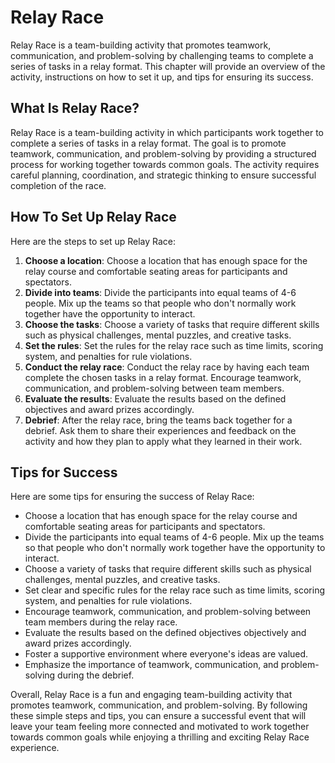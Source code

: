 Relay Race
=============================================

Relay Race is a team-building activity that promotes teamwork, communication, and problem-solving by challenging teams to complete a series of tasks in a relay format. This chapter will provide an overview of the activity, instructions on how to set it up, and tips for ensuring its success.

What Is Relay Race?
-------------------

Relay Race is a team-building activity in which participants work together to complete a series of tasks in a relay format. The goal is to promote teamwork, communication, and problem-solving by providing a structured process for working together towards common goals. The activity requires careful planning, coordination, and strategic thinking to ensure successful completion of the race.

How To Set Up Relay Race
------------------------

Here are the steps to set up Relay Race:

1. **Choose a location**: Choose a location that has enough space for the relay course and comfortable seating areas for participants and spectators.
2. **Divide into teams**: Divide the participants into equal teams of 4-6 people. Mix up the teams so that people who don't normally work together have the opportunity to interact.
3. **Choose the tasks**: Choose a variety of tasks that require different skills such as physical challenges, mental puzzles, and creative tasks.
4. **Set the rules**: Set the rules for the relay race such as time limits, scoring system, and penalties for rule violations.
5. **Conduct the relay race**: Conduct the relay race by having each team complete the chosen tasks in a relay format. Encourage teamwork, communication, and problem-solving between team members.
6. **Evaluate the results**: Evaluate the results based on the defined objectives and award prizes accordingly.
7. **Debrief**: After the relay race, bring the teams back together for a debrief. Ask them to share their experiences and feedback on the activity and how they plan to apply what they learned in their work.

Tips for Success
----------------

Here are some tips for ensuring the success of Relay Race:

* Choose a location that has enough space for the relay course and comfortable seating areas for participants and spectators.
* Divide the participants into equal teams of 4-6 people. Mix up the teams so that people who don't normally work together have the opportunity to interact.
* Choose a variety of tasks that require different skills such as physical challenges, mental puzzles, and creative tasks.
* Set clear and specific rules for the relay race such as time limits, scoring system, and penalties for rule violations.
* Encourage teamwork, communication, and problem-solving between team members during the relay race.
* Evaluate the results based on the defined objectives objectively and award prizes accordingly.
* Foster a supportive environment where everyone's ideas are valued.
* Emphasize the importance of teamwork, communication, and problem-solving during the debrief.

Overall, Relay Race is a fun and engaging team-building activity that promotes teamwork, communication, and problem-solving. By following these simple steps and tips, you can ensure a successful event that will leave your team feeling more connected and motivated to work together towards common goals while enjoying a thrilling and exciting Relay Race experience.
